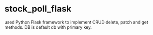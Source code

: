 # stock_poll_flask
used Python Flask framework to implement CRUD delete, patch and get methods.
DB is default db with primary key.
